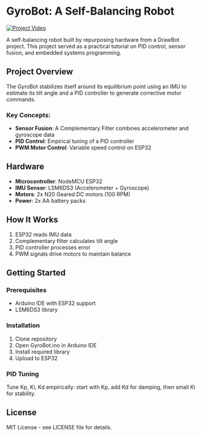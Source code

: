 # GyroBot: A Self-Balancing Robot

[![Project Video](https://img.shields.io/badge/Watch%20the-Video-FF0000?style=for-the-badge&logo=youtube)](https://youtu.be/EcyiQm1V0ns)

A self-balancing robot built by repurposing hardware from a DrawBot project. This project served as a practical tutorial on PID control, sensor fusion, and embedded systems programming.

## Project Overview

The GyroBot stabilizes itself around its equilibrium point using an IMU to estimate its tilt angle and a PID controller to generate corrective motor commands.

### Key Concepts:
- **Sensor Fusion**: A Complementary Filter combines accelerometer and gyroscope data
- **PID Control**: Empirical tuning of a PID controller
- **PWM Motor Control**: Variable speed control on ESP32

## Hardware

- **Microcontroller**: NodeMCU ESP32
- **IMU Sensor**: LSM6DS3 (Accelerometer + Gyroscope)
- **Motors**: 2x N20 Geared DC motors (100 RPM)
- **Power**: 2x AA battery packs

## How It Works

1. ESP32 reads IMU data
2. Complementary filter calculates tilt angle
3. PID controller processes error
4. PWM signals drive motors to maintain balance

## Getting Started

### Prerequisites
- Arduino IDE with ESP32 support
- LSM6DS3 library

### Installation
1. Clone repository
2. Open GyroBot.ino in Arduino IDE
3. Install required library
4. Upload to ESP32

### PID Tuning
Tune Kp, Ki, Kd empirically: start with Kp, add Kd for damping, then small Ki for stability.

## License

MIT License - see LICENSE file for details.
